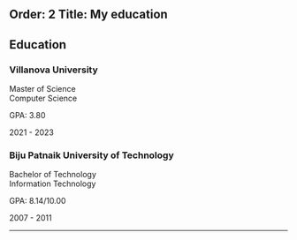 Order: 2
Title: My education
---
<section class="resume-section" id="education">
    <div class="resume-section-content">
        <h1 class="mb-0">Education</h2>
        <div class="d-flex flex-column flex-md-row justify-content-between mb-5">
            <div class="flex-grow-1">
                <h3 class="mb-0">Villanova University</h3>
                <div class="subheading mb-3">Master of Science</div>
                <div>Computer Science</div>
                <p>GPA: 3.80</p>
            </div>
            <div class="flex-shrink-0"><span class="text-primary">2021 - 2023</span></div>
        </div>
        <div class="d-flex flex-column flex-md-row justify-content-between">
            <div class="flex-grow-1">
                <h3 class="mb-0">Biju Patnaik University of Technology</h3>
                <div class="subheading mb-3">Bachelor of Technology</div>
                <div>Information Technology</div>
                <p>GPA: 8.14/10.00</p>
            </div>
            <div class="flex-shrink-0"><span class="text-primary">2007 - 2011</span></div>
        </div>
    </div>
</section>
<hr class="m-0" />
